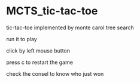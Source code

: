 # MCTS_tic-tac-toe
tic-tac-toe implemented by monte carol tree search


run it to play


click by left mouse button


press c to restart the game


check the consel to know who just won
